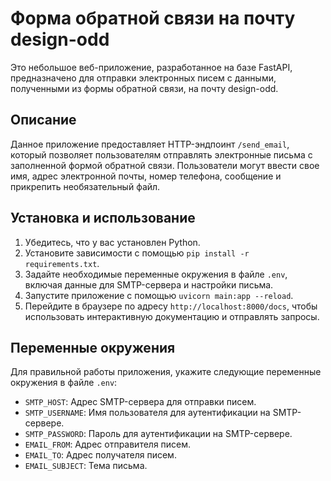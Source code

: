 # Форма обратной связи на почту design-odd

Это небольшое веб-приложение, разработанное на базе FastAPI, предназначено для отправки электронных писем с данными, полученными из формы обратной связи, на почту design-odd.

## Описание

Данное приложение предоставляет HTTP-эндпоинт `/send_email`, который позволяет 
пользователям отправлять электронные письма с заполненной формой обратной связи. Пользователи могут ввести свое имя, адрес электронной почты, номер телефона, сообщение и прикрепить необязательный файл.

## Установка и использование

1. Убедитесь, что у вас установлен Python.
2. Установите зависимости с помощью `pip install -r requirements.txt`.
3. Задайте необходимые переменные окружения в файле `.env`, включая данные для SMTP-сервера и настройки письма.
4. Запустите приложение с помощью `uvicorn main:app --reload`.
5. Перейдите в браузере по адресу `http://localhost:8000/docs`, чтобы использовать интерактивную документацию и отправлять запросы.

## Переменные окружения

Для правильной работы приложения, укажите следующие переменные окружения в файле `.env`:

- `SMTP_HOST`: Адрес SMTP-сервера для отправки писем.
- `SMTP_USERNAME`: Имя пользователя для аутентификации на SMTP-сервере.
- `SMTP_PASSWORD`: Пароль для аутентификации на SMTP-сервере.
- `EMAIL_FROM`: Адрес отправителя писем.
- `EMAIL_TO`: Адрес получателя писем.
- `EMAIL_SUBJECT`: Тема письма.

